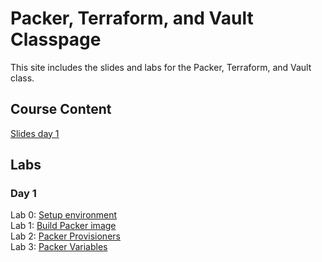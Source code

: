 # Packer, Terraform, and Vault Classpage

This site includes the slides and labs for the Packer, Terraform, and Vault class.

## Course Content   
[Slides day 1](https://www.dropbox.com/s/q7p8deqmno9sglm/Day%201%20-%20Packer%20Terraform%20Vault.pdf?dl=0)


## Labs
### Day 1   
Lab 0: [Setup environment](labs/lab-setup/)   
Lab 1: [Build Packer image](labs/packer-build)   
Lab 2: [Packer Provisioners](labs/packer-provisioner)   
Lab 3: [Packer Variables](labs/packer-variables)   
